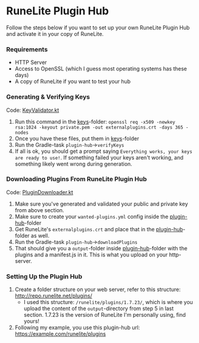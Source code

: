 # RuneLite Plugin Hub
Follow the steps below if you want to set up your own RuneLite Plugin Hub and activate it in your copy of RuneLite.

### Requirements
- HTTP Server
- Access to OpenSSL (which I guess most operating systems has these days)
- A copy of RuneLite if you want to test your hub

### Generating & Verifying Keys
Code: [KeyValidator.kt](/util/src/main/kotlin/org/rsmod/util/runelite/KeyValidator.kt)
1. Run this command in the [keys][keys-folder]-folder: `openssl req -x509 -newkey rsa:1024 -keyout private.pem -out externalplugins.crt -days 365 -nodes`
2. Once you have these files, put them in [keys][keys-folder]-folder
3. Run the Gradle-task `plugin-hub`->`verifyKeys`
4. If all is ok, you should get a prompt saying `Everything works, your keys are ready to use!`. If something failed your keys aren't working, and something likely went wrong during generation.

### Downloading Plugins From RuneLite Plugin Hub
Code: [PluginDownloader.kt](/util/src/main/kotlin/org/rsmod/util/runelite/PluginDownloader.kt)
1. Make sure you've generated and validated your public and private key from above section.
2. Make sure to create your `wanted-plugins.yml` config inside the [plugin-hub][plugin-hub-folder]-folder
3. Get RuneLite's `externalplugins.crt` and place that in the [plugin-hub][plugin-hub-folder]-folder as well.
4. Run the Gradle-task `plugin-hub`->`downloadPlugins`
5. That should give you a `output`-folder inside [plugin-hub][plugin-hub-folder]-folder with the plugins and a manifest.js in it. This is what you upload on your http-server.

### Setting Up the Plugin Hub
1. Create a folder structure on your web server, refer to this structure: http://repo.runelite.net/plugins/
    - I used this structure: `/runelite/plugins/1.7.23/`, which is where you upload the content of the `output`-directory from step 5 in last section. 1.7.23 is the version of RuneLite I'm personally using, find yours!
2. Following my example, you use this plugin-hub url: https://example.com/runelite/plugins

[keys-folder]: /util/plugin-hub/keys
[plugin-hub-folder]: /util/plugin-hub
